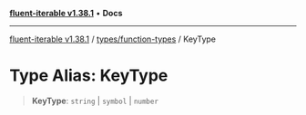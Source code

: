 [**fluent-iterable v1.38.1**](../../../README.md) • **Docs**

***

[fluent-iterable v1.38.1](../../../README.md) / [types/function-types](../README.md) / KeyType

# Type Alias: KeyType

> **KeyType**: `string` \| `symbol` \| `number`
